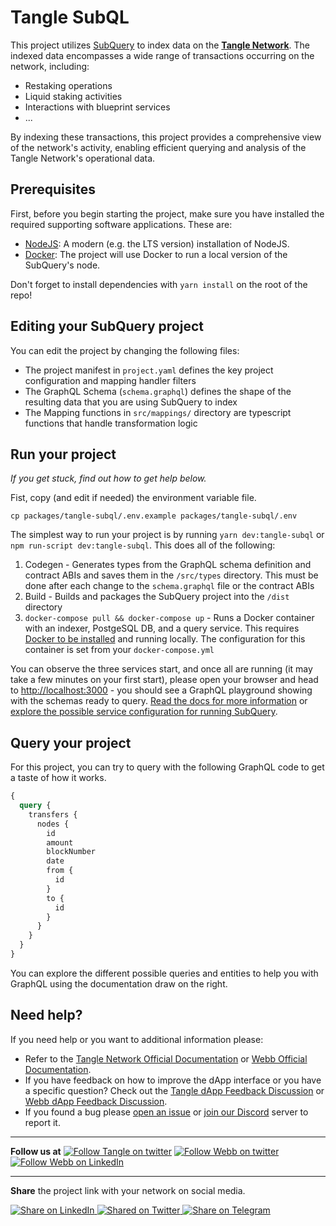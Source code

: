 # Tangle SubQL

This project utilizes [SubQuery](https://academy.subquery.network/) to index data on the [**Tangle Network**](http://tangle.tools/). The indexed data encompasses a wide range of transactions occurring on the network, including:

- Restaking operations
- Liquid staking activities
- Interactions with blueprint services
- ...

By indexing these transactions, this project provides a comprehensive view of the network's activity, enabling efficient querying and analysis of the Tangle Network's operational data.

## Prerequisites

First, before you begin starting the project, make sure you have installed the required supporting software applications. These are:

- [NodeJS](https://nodejs.org/en/): A modern (e.g. the LTS version) installation of NodeJS.
- [Docker](https://www.docker.com/): The project will use Docker to run a local version of the SubQuery's node.

Don't forget to install dependencies with `yarn install` on the root of the repo!

## Editing your SubQuery project

You can edit the project by changing the following files:

- The project manifest in `project.yaml` defines the key project configuration and mapping handler filters
- The GraphQL Schema (`schema.graphql`) defines the shape of the resulting data that you are using SubQuery to index
- The Mapping functions in `src/mappings/` directory are typescript functions that handle transformation logic

## Run your project

_If you get stuck, find out how to get help below._

Fist, copy (and edit if needed) the environment variable file.

```shell
cp packages/tangle-subql/.env.example packages/tangle-subql/.env
```

The simplest way to run your project is by running `yarn dev:tangle-subql` or `npm run-script dev:tangle-subql`. This does all of the following:

1.  Codegen - Generates types from the GraphQL schema definition and contract ABIs and saves them in the `/src/types` directory. This must be done after each change to the `schema.graphql` file or the contract ABIs
2.  Build - Builds and packages the SubQuery project into the `/dist` directory
3.  `docker-compose pull && docker-compose up` - Runs a Docker container with an indexer, PostgeSQL DB, and a query service. This requires [Docker to be installed](https://docs.docker.com/engine/install) and running locally. The configuration for this container is set from your `docker-compose.yml`

You can observe the three services start, and once all are running (it may take a few minutes on your first start), please open your browser and head to [http://localhost:3000](http://localhost:3000) - you should see a GraphQL playground showing with the schemas ready to query. [Read the docs for more information](https://academy.subquery.network/run_publish/run.html) or [explore the possible service configuration for running SubQuery](https://academy.subquery.network/run_publish/references.html).

## Query your project

For this project, you can try to query with the following GraphQL code to get a taste of how it works.

```graphql
{
  query {
    transfers {
      nodes {
        id
        amount
        blockNumber
        date
        from {
          id
        }
        to {
          id
        }
      }
    }
  }
}
```

You can explore the different possible queries and entities to help you with GraphQL using the documentation draw on the right.

## Need help?

If you need help or you want to additional information please:

- Refer to the [Tangle Network Official Documentation](https://docs.tangle.tools/) or [Webb Official Documentation](https://docs.webb.tools/).
- If you have feedback on how to improve the dApp interface or you have a specific question? Check out the [Tangle dApp Feedback Discussion](https://github.com/webb-tools/feedback/discussions/categories/tangle-dapp) or [Webb dApp Feedback Discussion](https://github.com/webb-tools/feedback/discussions/categories/webb-dapp-feedback).
- If you found a bug please [open an issue](https://github.com/webb-tools/webb-dapp/issues/new/choose) or [join our Discord](https://discord.gg/jUDeFpggrR) server to report it.

---

**Follow us at**
[![Follow Tangle on twitter](https://img.shields.io/twitter/follow/tangle_network.svg?style=social)](https://twitter.com/intent/follow?screen_name=tangle_network)
[![Follow Webb on twitter](https://img.shields.io/twitter/follow/webbprotocol.svg?style=social)](https://twitter.com/intent/follow?screen_name=webbprotocol)
[![Follow Webb on LinkedIn](https://img.shields.io/badge/LinkedIn-webbprotocol-blue?style=flat&logo=linkedin&logoColor=b0c0c0&labelColor=363D44)](https://www.linkedin.com/company/webb-protocol/)

---

**Share** the project link with your network on social media.

<a href="https://www.linkedin.com/shareArticle?mini=true&url=https%3A//github.com/webb-tools/webb-dapp" target="_blank">
  <img src="https://img.shields.io/twitter/url?label=LinkedIn&logo=LinkedIn&style=social&url=https%3A%2F%2Fgithub.com%2Fwebb-tools%2Fwebb-dapp" alt="Share on LinkedIn"/>
</a>
<a href="https://twitter.com/intent/tweet?text=%F0%9F%9A%80%20Explore%20%60webb-tools/webb-dapp%60%20Monorepo%20on%20Github%3A%20your%20%23zeroKnowledgeApp%20in%20%23blockchain.%20Secure%2c%20efficient%20%23crypto%20interactions%20await!%0A%0ADive%20in%20%E2%9E%A1%EF%B8%8F%20https%3A//github.com/webb-tools/webb-dapp%20%23webbEcosystem" target="_blank">
  <img src="https://img.shields.io/twitter/url?label=Twitter&logo=Twitter&style=social&url=https%3A%2F%2Fgithub.com%2Fwebb-tools%2Fwebb-dapp" alt="Shared on Twitter"/>
</a>
<a href="https://t.me/share/url?text=%F0%9F%9A%80%20Explore%20%60webb-tools/webb-dapp%60%20Monorepo%20on%20Github%3A%20your%20%23zeroKnowledgeApp%20in%20%23blockchain.%20Secure%2c%20efficient%20%23crypto%20interactions%20await!%0A%0ADive%20in%20%E2%9E%A1%EF%B8%8F%20https%3A//github.com/webb-tools/webb-dapp%20%23webbEcosystem&url=https%3A%2F%2Fgithub.com%2Fwebb-tools%2Fwebb-dapp" target="_blank">
  <img src="https://img.shields.io/twitter/url?label=Telegram&logo=Telegram&style=social&url=https%3A%2F%2Fgithub.com%2Fawebb-tools%webb-dapp" alt="Share on Telegram"/>
</a>
